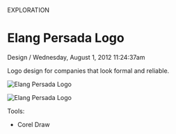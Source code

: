 <p class="type">EXPLORATION</p>

# Elang Persada Logo

<p class="meta">Design  /  Wednesday, August 1, 2012 11:24:37am</p>

Logo design for companies that look formal and reliable.

![Elang Persada Logo](https://farooq-agent.web.app/assets/images/works/details/33-elang-persada-logo/i6.png)

![Elang Persada Logo](https://farooq-agent.web.app/assets/images/works/large/z9UILGv9_work_image.png)

Tools:
- Corel Draw
